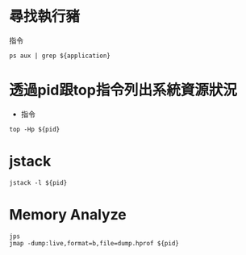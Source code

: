 # 尋找執行豬
指令
```
ps aux | grep ${application}
```

# 透過pid跟top指令列出系統資源狀況
* 指令
```
top -Hp ${pid}
```

# jstack
```
jstack -l ${pid}
```

# Memory Analyze
```
jps
jmap -dump:live,format=b,file=dump.hprof ${pid}
```
